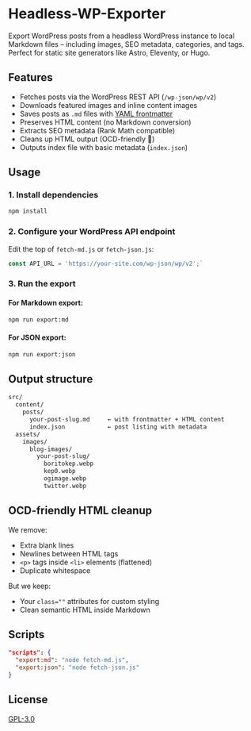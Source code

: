 # Headless-WP-Exporter

Export WordPress posts from a headless WordPress instance to local Markdown files – including images, SEO metadata, categories, and tags. Perfect for static site generators like Astro, Eleventy, or Hugo.
## Features

- Fetches posts via the WordPress REST API (`/wp-json/wp/v2`)
- Downloads featured images and inline content images
- Saves posts as `.md` files with [YAML frontmatter](https://jekyllrb.com/docs/front-matter/)
- Preserves HTML content (no Markdown conversion)
- Extracts SEO metadata (Rank Math compatible)
- Cleans up HTML output (OCD-friendly 🧼)
- Outputs index file with basic metadata (`index.json`)

## Usage

### 1. Install dependencies

```bash
npm install
```

### 2. Configure your WordPress API endpoint

Edit the top of `fetch-md.js` or `fetch-json.js`:

```js
const API_URL = 'https://your-site.com/wp-json/wp/v2';`
```

### 3. Run the export

#### For Markdown export:

```bash
npm run export:md
```

#### For JSON export:

```bash
npm run export:json
```

## Output structure

```bash
src/
  content/
    posts/
      your-post-slug.md     ← with frontmatter + HTML content
      index.json            ← post listing with metadata
  assets/
    images/
      blog-images/
        your-post-slug/
          boritokep.webp
          kep0.webp
          ogimage.webp
          twitter.webp
```

## OCD-friendly HTML cleanup

We remove:

- Extra blank lines
- Newlines between HTML tags
- `<p>` tags inside `<li>` elements (flattened)
- Duplicate whitespace

But we keep:

- Your `class=""` attributes for custom styling
- Clean semantic HTML inside Markdown

## Scripts

```json
"scripts": {
  "export:md": "node fetch-md.js",
  "export:json": "node fetch-json.js"
}
```

## License

[GPL-3.0](https://www.gnu.org/licenses/quick-guide-gplv3.html)